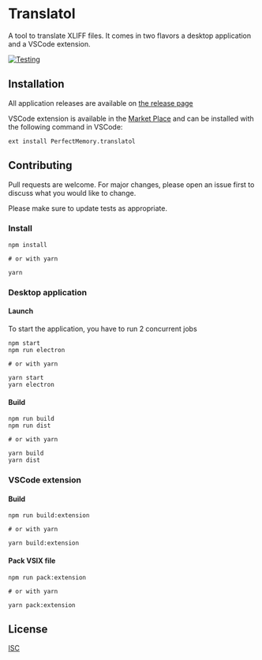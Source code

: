 # Translatol

A tool to translate XLIFF files. It comes in two flavors a desktop application and a VSCode extension.

[![Testing](https://github.com/vtabary/translatol/actions/workflows/testing.yml/badge.svg)](https://github.com/vtabary/translatol/actions/workflows/testing.yml)

## Installation

All application releases are available on [the release page](https://github.com/vtabary/translatol/releases)

VSCode extension is available in the [Market Place](https://marketplace.visualstudio.com/items?itemName=PerfectMemory.translatol)
and can be installed with the following command in VSCode:

```vscode
ext install PerfectMemory.translatol
```

## Contributing

Pull requests are welcome. For major changes, please open an issue first to discuss what you would like to change.

Please make sure to update tests as appropriate.

### Install

```shell
npm install

# or with yarn

yarn
```

### Desktop application

#### Launch

To start the application, you have to run 2 concurrent jobs

```shell
npm start
npm run electron

# or with yarn

yarn start
yarn electron
```

#### Build

```shell
npm run build
npm run dist

# or with yarn

yarn build
yarn dist
```

### VSCode extension

#### Build

```shell
npm run build:extension

# or with yarn

yarn build:extension
```

#### Pack VSIX file

```shell
npm run pack:extension

# or with yarn

yarn pack:extension
```

## License

[ISC](https://choosealicense.com/licenses/isc/)
